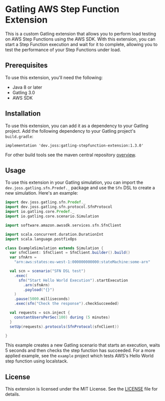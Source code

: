 # Gatling AWS Step Function Extension

This is a custom Gatling extension that allows you to perform load testing on AWS Step Functions using the AWS SDK. With this extension, you can start a Step Function execution and wait for it to complete, allowing you to test the performance of your Step Functions under load.

## Prerequisites

To use this extension, you'll need the following:

- Java 8 or later
- Gatling 3.0
- AWS SDK

## Installation

To use this extension, you can add it as a dependency to your Gatling project. Add the following dependency to your Gatling project's `build.gradle`:

```
implementation 'dev.joss:gatling-stepfunction-extension:1.3.0'
```
For other build tools see the maven central repository [overview](https://central.sonatype.com/artifact/dev.joss/gatling-stepfunction-extension/1.3.0/overview#Overview).

## Usage

To use this extension in your Gatling simulation, you can import the `dev.joss.gatling.sfn.Predef._` package and use the `Sfn` DSL to create a new simulation. Here's an example:

```scala
import dev.joss.gatling.sfn.Predef._
import dev.joss.gatling.sfn.protocol.SfnProtocol
import io.gatling.core.Predef._
import io.gatling.core.scenario.Simulation

import software.amazon.awssdk.services.sfn.SfnClient

import scala.concurrent.duration.DurationInt
import scala.language.postfixOps

class ExampleSimulation extends Simulation {
  var sfnClient: SfnClient = SfnClient.builder().build()
  var sfnArn =
    "arn:aws:states:eu-west-1:000000000000:stateMachine:some-arn"

  val scn = scenario("SFN DSL test")
    .exec(
      sfn("Start Hello World Execution").startExecution
        .arn(sfnArn)
        .payload("{}")
    )
    .pause(5000.milliseconds)
    .exec(sfn("Check the response").checkSucceeded)

  val requests = scn.inject {
    constantUsersPerSec(100) during (5 minutes)
  }
  setUp(requests).protocols(SfnProtocol(sfnClient))

}

```

This example creates a new Gatling scenario that starts an execution, waits 5 seconds and then checks the step function has succeeded.
For a more applied example, see the `example` project which tests AWS's Hello World step function using localstack.
## License

This extension is licensed under the MIT License. See the [LICENSE](LICENSE) file for details.
